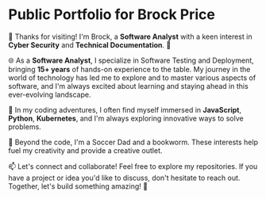 # Public Portfolio for Brock Price

👋 Thanks for visiting! I'm Brock, a **Software Analyst** with a keen interest in **Cyber Security** and **Technical Documentation**. 🚀

🌐 As a **Software Analyst**, I specialize in Software Testing and Deployment, bringing **15+ years** of hands-on experience to the table. My journey in the world of technology has led me to explore and to master various aspects of software, and I'm always excited about learning and staying ahead in this ever-evolving landscape.

🔧 In my coding adventures, I often find myself immersed in **JavaScript**, **Python**, **Kubernetes**, and I'm always exploring innovative ways to solve problems.

🌱 Beyond the code, I'm a Soccer Dad and a bookworm. These interests help fuel my creativity and provide a creative outlet.

📫 Let's connect and collaborate! Feel free to explore my repositories.  If you have a project or idea you'd like to discuss, don't hesitate to reach out. Together, let's build something amazing! 🚀

